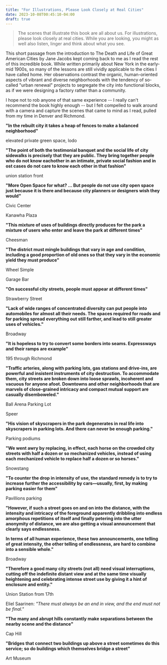 ```yaml
---
title: "For Illustrations, Please Look Closely at Real Cities"
date: 2023-10-08T00:45:10-04:00
draft: true
---
```


> The scenes that illustrate this book are all about us. For illustrations, please look closely at real cities. While you are looking, you might as well also listen, linger and think about what you see.

This short passage from the introduction to The Death and Life of Great American Cities by Jane Jacobs kept coming back to me as I read the rest of this incredible book. While written primarily about New York in the early-mid 1900s, so many of the lessons are still vividly applicable to the cities I have called home. Her observations contrast the organic, human-oriented aspects of vibrant and diverse neighborhoods with the tendency of so-called "urban renewal" projects to segregate the city into functional blocks, as if we were designing a factory rather than a community.

I hope not to rob anyone of that same experience -- I really can't recommend the book highly enough -- but I felt compelled to walk around with a camera and capture the scenes that came to mind as I read, pulled from my time in Denver and Richmond.

**"In the rebuilt city it takes a heap of fences to make a balanced neighborhood"**

elevated private green space, lodo

**"The point of both the testimonial banquet and the social life of city sidewalks is precisely that they are public. They bring together people who do not know eachother in an intimate, private social fashion and in ost cases do not care to know each other in that fashion"**

union station front

**"More Open Space for what? ... But people do not use city open space just because it is there and because city planners or designers wish they would"**

Civic Center

Kanawha Plaza

**"This mixture of uses of buildings directly produces for the park a mixture of users who enter and leave the park at different times"**

Cheesman

**"The district must mingle buildings that vary in age and condition, including a good proportion of old ones so that they vary in the economic yield they must produce"**

Wheel Simple

Garage Bar

**"On successful city streets, people must appear at different times"**

Strawberry Street

**"Lack of wide ranges of concentrated diversity can put people into automobiles for almost all their needs. The spaces required for roads and for parking spread everything out still farther, and lead to still greater uses of vehicles."**

Broadway

**"It is hopeless to try to convert some borders into seams. Expressways and their ramps are example"**

195 through Richmond

**"Traffic arteries, along with parking lots, gas stations and drive-ins, are powerful and insistent instruments of city destruction. To accommodate them, city streets are broken down into loose sprawls, incoherent and vacuous for anyone afoot. Downtowns and other neighborhoods that are marvels of close-grained intricacy and compact mutual support are casually disemboweled."**

Ball Arena Parking Lot

Speer

**"His vision of skyscrapers in the park degenerates in real life into skyscrapers in parking lots. And there can never be enough parking."**

Parking podiums

**"We went awry by replacing, in effect, each horse on the crowded city streets with half a dozen or so mechanized vehicles, instead of using each mechanized vehicle to replace half a dozen or so horses."**

Snowstang

**"To counter the drop in intensity of use, the standard remedy is to try to increase further the accessibility by cars—usually, first, by making parking easier for them"**

Pavillions parking

**"However, if such a street goes on and on into the distance, with the intensity and intricacy of the foreground apparently dribbling into endless amorphous repetitions of itself and finally petering into the utter anonymity of distance, we are also getting a visual announcement that clearly says endlessness.**

**In terms of all human experience, these two announcements, one telling of great intensity, the other telling of endlessness, are hard to combine into a sensible whole."**

Broadway

**"Therefore a good many city streets (not all) need visual interruptions, cutting off the indefinite distant view and at the same time visually heightening and celebrating intense street use by giving it a hint of enclosure and entity."**

Union Station from 17th

Eliel Saarinen: *"There must always be an end in view, and the end must not be final."*

**"The many and abrupt hills constantly make separations between the nearby scene and the distance"**

Cap Hill

**"Bridges that connect two buildings up above a street sometimes do this service; so do buildings which themselves bridge a street"**

Art Museum

